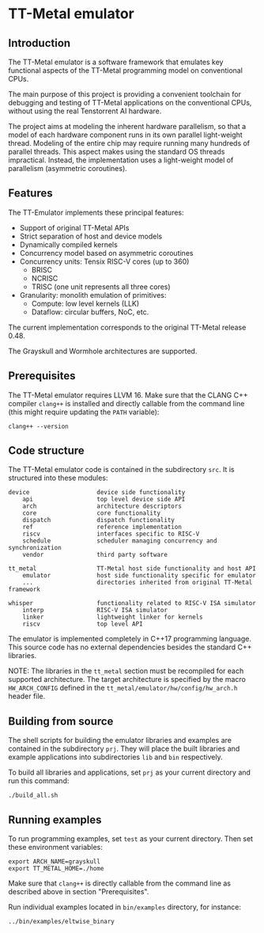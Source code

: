 
# TT-Metal emulator

## Introduction

The TT-Metal emulator is a software framework that emulates key functional aspects
of the TT-Metal programming model on conventional CPUs.

The main purpose of this project is providing a convenient toolchain for debugging and 
testing of TT-Metal applications on the conventional CPUs, 
without using the real Tenstorrent AI hardware.

The project aims at modeling the inherent hardware parallelism, 
so that a model of each hardware component runs in its own parallel light-weight thread. 
Modeling of the entire chip may require running many hundreds of parallel threads. 
This aspect makes using the standard OS threads impractical. 
Instead, the implementation uses a light-weight model of parallelism (asymmetric coroutines).

## Features

The TT-Emulator implements these principal features:

- Support of original TT-Metal APIs
- Strict separation of host and device models
- Dynamically compiled kernels
- Concurrency model based on asymmetric coroutines
- Concurrency units: Tensix RISC-V cores (up to 360)
    - BRISC
    - NCRISC
    - TRISC (one unit represents all three cores) 
- Granularity: monolith emulation of primitives:
    - Compute: low level kernels (LLK)
    - Dataflow: circular buffers, NoC, etc.

The current implementation corresponds to the original TT-Metal release 0.48.

The Grayskull and Wormhole architectures are supported.

## Prerequisites

The TT-Metal emulator requires LLVM 16. Make sure that the CLANG C++ compiler `clang++`
is installed and directly callable from the command line (this might require updating 
the `PATH` variable):

```
clang++ --version
```

## Code structure

The TT-Metal emulator code is contained in the subdirectory `src`.
It is structured into these modules:

```
device                   device side functionality
    api                  top level device side API
    arch                 architecture descriptors
    core                 core functionality
    dispatch             dispatch functionality
    ref                  reference implementation
    riscv                interfaces specific to RISC-V
    schedule             scheduler managing concurrency and synchronization
    vendor               third party software

tt_metal                 TT-Metal host side functionality and host API
    emulator             host side functionality specific for emulator
    ...                  directories inherited from original TT-Metal framework

whisper                  functionality related to RISC-V ISA simulator
    interp               RISC-V ISA simulator
    linker               lightweight linker for kernels
    riscv                top level API 
```

The emulator is implemented completely in C++17 programming language.
This source code has no external dependencies besides the standard C++ libraries.

NOTE: The libraries in the `tt_metal` section must be recompiled for each supported
architecture. The target architecture is specified by the macro `HW_ARCH_CONFIG` defined
in the `tt_metal/emulator/hw/config/hw_arch.h` header file. 

## Building from source

The shell scripts for building the emulator libraries and examples are contained
in the subdirectory `prj`. They will place the built libraries and example applications
into subdirectories `lib` and `bin` respectively.

To build all libraries and applications, set `prj` as your current directory and
run this command:

```
./build_all.sh
```

## Running examples

To run programming examples, set `test` as your current directory.
Then set these environment variables:

```
export ARCH_NAME=grayskull
export TT_METAL_HOME=./home
```

Make sure that `clang++` is directly callable from the command line as described above
in section "Prerequisites".

Run individual examples located in `bin/examples` directory, for instance:

```
../bin/examples/eltwise_binary
```

